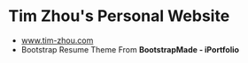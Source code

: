 # Tim Zhou's Personal Website
- www.tim-zhou.com
- Bootstrap Resume Theme From **BootstrapMade - iPortfolio**
